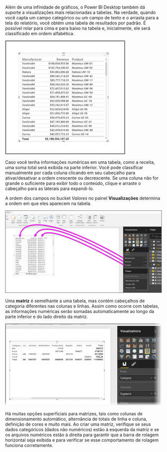 Além de uma infinidade de gráficos, o Power BI Desktop também dá suporte a visualizações mais relacionadas a tabelas. Na verdade, quando você capta um campo categórico ou um campo de texto e o arrasta para a tela do relatório, você obtém uma tabela de resultados por padrão. É possível rolar para cima e para baixo na tabela e, inicialmente, ele será classificado em ordem alfabética.

![](media/3-6-create-tables-matrixes/3-6_1.png)

Caso você tenha informações numéricas em uma tabela, como a receita, uma soma total será exibida na parte inferior. Você pode classificar manualmente por cada coluna clicando em seu cabeçalho para ativar/desativar a ordem crescente ou decrescente. Se uma coluna não for grande o suficiente para exibir todo o conteúdo, clique e arraste o cabeçalho para as laterais para expandi-lo.

A ordem dos campos no bucket *Valores* no painel **Visualizações** determina a ordem em que eles aparecem na tabela.

![](media/3-6-create-tables-matrixes/3-6_2.png)

Uma **matriz** é semelhante a uma tabela, mas contém cabeçalhos de categoria diferentes nas colunas e linhas. Assim como ocorre com tabelas, as informações numéricas serão somadas automaticamente ao longo da parte inferior e do lado direito da matriz.

![](media/3-6-create-tables-matrixes/3-6_3.png)

Há muitas opções superficiais para matrizes, tais como colunas de dimensionamento automático, alternância de totais de linha e coluna, definição de cores e muito mais. Ao criar uma matriz, verifique se seus dados categóricos (dados não numéricos) estão à esquerda da matriz e se os arquivos numéricos estão à direita para garantir que a barra de rolagem horizontal seja exibida e para verificar se esse comportamento de rolagem funciona corretamente.

